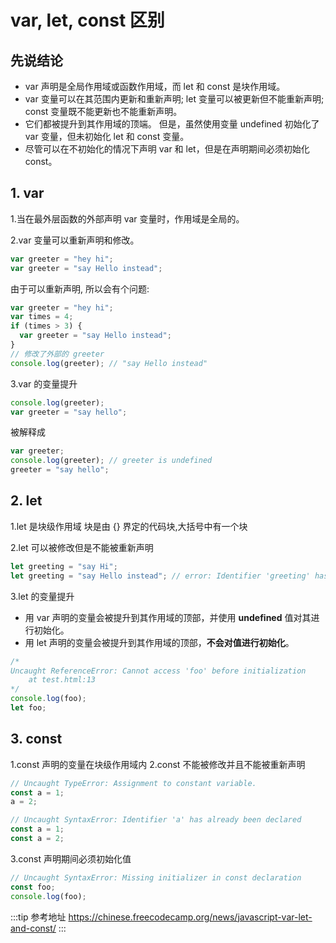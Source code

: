 # var, let, const 区别

## 先说结论

- var 声明是全局作用域或函数作用域，而 let 和 const 是块作用域。
- var 变量可以在其范围内更新和重新声明; let 变量可以被更新但不能重新声明; const 变量既不能更新也不能重新声明。
- 它们都被提升到其作用域的顶端。 但是，虽然使用变量 undefined 初始化了 var 变量，但未初始化 let 和 const 变量。
- 尽管可以在不初始化的情况下声明 var 和 let，但是在声明期间必须初始化 const。

## 1. var

1.当在最外层函数的外部声明 var 变量时，作用域是全局的。

2.var 变量可以重新声明和修改。

```js
var greeter = "hey hi";
var greeter = "say Hello instead";
```

由于可以重新声明, 所以会有个问题:

```js
var greeter = "hey hi";
var times = 4;
if (times > 3) {
  var greeter = "say Hello instead";
}
// 修改了外部的 greeter
console.log(greeter); // "say Hello instead"
```

3.var 的变量提升

```js
console.log(greeter);
var greeter = "say hello";
```

被解释成

```js
var greeter;
console.log(greeter); // greeter is undefined
greeter = "say hello";
```

## 2. let

1.let 是块级作用域
块是由 {} 界定的代码块,大括号中有一个块

2.let 可以被修改但是不能被重新声明

```js
let greeting = "say Hi";
let greeting = "say Hello instead"; // error: Identifier 'greeting' has already been declared
```

3.let 的变量提升

- 用 var 声明的变量会被提升到其作用域的顶部，并使用 **undefined** 值对其进行初始化。
- 用 let 声明的变量会被提升到其作用域的顶部，**不会对值进行初始化**。

```js
/*
Uncaught ReferenceError: Cannot access 'foo' before initialization
    at test.html:13
*/
console.log(foo);
let foo;
```

## 3. const

1.const 声明的变量在块级作用域内
2.const 不能被修改并且不能被重新声明

```js
// Uncaught TypeError: Assignment to constant variable.
const a = 1;
a = 2;
```

```js
// Uncaught SyntaxError: Identifier 'a' has already been declared
const a = 1;
const a = 2;
```

3.const 声明期间必须初始化值

```js
// Uncaught SyntaxError: Missing initializer in const declaration
const foo;
console.log(foo);
```

:::tip 参考地址
<https://chinese.freecodecamp.org/news/javascript-var-let-and-const/>
:::
